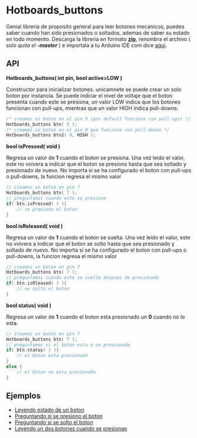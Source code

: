 Hotboards_buttons
=================

Genial libreria de proposito general para leer botones mecanicos, puedes saber cuando han sido presionados o soltados, ademas de saber su estado en todo momento. Descarga la libreria en formato [**zip**](https://github.com/Hotboards/Hotboards_buttons/archive/master.zip), renombra el archivo ( _solo quita el **-master**_ ) e importala a tu Arduino IDE com dice [aqui](http://developer.mbed.org/cookbook/Working-with-Libraries).

API
---

**Hotboards_buttons( int pin, bool active=LOW )**

Constructor para inicializar botones. unicamnete se puede crear un solo boton por instancia. Se puede indicar el nivel de voltaje que el boton presenta cuando este se presiona, un valor LOW indica que los botones funcionan con pull-ups, mientras que un valor HIGH indica pull-downs.

``` cpp
/* creamos un boton en el pin 5 (por default funciona con pull-ups) */
Hotboards_buttons btn( 5 );
/* creamos un boton en el pin 9 que funciona con pull-downs */
Hotboards_buttons btn2( 9, HIGH );
```

**bool isPressed( void )**

Regresa un valor de **1** cuando el boton se presiona. Una vez leido el valor, este no volvera a indicar que el boton se presiono hasta que sea soltado y presionado de nuevo. No importa si se ha configurado el boton con pull-ups o pull-downs, la funcion regresa el mismo valor

``` cpp
// creamos un boton en pin 7
Hotboards_buttons btn( 7 );
// preguntamos cuando este se presione
if( btn.isPressed( ) ){
    // se presiono el boton
}
```

**bool isReleased( void )**

Regresa un valor de **1** cuando el boton se suelta. Una vez leido el valor, este no volvera a indicar que el boton se solto hasta que sea presionado y soltado de nuevo. No importa si se ha configurado el boton con pull-ups o pull-downs, la funcion regresa el mismo valor

``` cpp
// creamos un boton en pin 7
Hotboards_buttons btn( 7 );
// preguntamos cuando este se suelte despues de presionado
if( btn.isRleased( ) ){
    // se solto el boton
}
```

**bool status( void )**

Regresa un valor de **1** cuando el boton esta presionado un **0** cuando no lo esta.

``` cpp
// creamos un boton en pin 7
Hotboards_buttons btn( 7 );
// preguntamos si el boton esta o no presionado
if( btn.status( ) ){
    // el boton esta presionado
}
else {
    // el boton no esta presionado
}
```

Ejemplos
--------

- [Leyendo estado de un boton](https://github.com/Hotboards/Hotboards_buttons/tree/master/examples/button/button.ino)
- [Preguntando si se presiono el boton](https://github.com/Hotboards/Hotboards_buttons/tree/master/examples/is_pressed/is_pressed.ino)
- [Preguntando si se solto el boton](https://github.com/Hotboards/Hotboards_buttons/tree/master/examples/is_released/is_released.ino)
- [Leyendo un dos botones cuando se presionan](https://github.com/Hotboards/Hotboards_buttons/tree/master/examples/buttons/buttons.ino)
